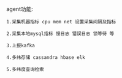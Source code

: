 agent功能:

    1.采集机器指标 cpu mem net 设置采集间隔及指标 
    
    2.采集本地mysql指标 慢日志 错误日志 锁等待 等 
    
    3.上报kafka
    
    4.多纬存储 cassandra hbase elk
    
    5.多纬度查询检索
   
